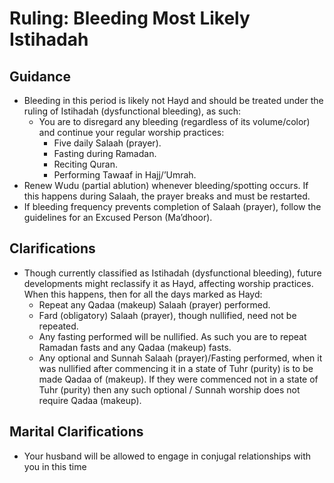 # Ruling: Bleeding Most Likely Istihadah

## Guidance

- Bleeding in this period is likely not Hayd and should be treated under the ruling of Istihadah (dysfunctional bleeding), as such:
  - You are to disregard any bleeding (regardless of its volume/color) and continue your regular worship practices:
    - Five daily Salaah (prayer).
    - Fasting during Ramadan.
    - Reciting Quran.
    - Performing Tawaaf in Hajj/’Umrah.
- Renew Wudu (partial ablution) whenever bleeding/spotting occurs. If this happens during Salaah, the prayer breaks and must be restarted.
- If bleeding frequency prevents completion of Salaah (prayer), follow the guidelines for an Excused Person (Ma’dhoor).

## Clarifications

- Though currently classified as Istihadah (dysfunctional bleeding), future developments might reclassify it as Hayd, affecting worship practices. When this happens, then for all the days marked as Hayd:
  - Repeat any Qadaa (makeup) Salaah (prayer) performed.
  - Fard (obligatory) Salaah (prayer), though nullified, need not be repeated.
  - Any fasting performed will be nullified. As such you are to repeat Ramadan fasts and any Qadaa (makeup) fasts.
  - Any optional and Sunnah Salaah (prayer)/Fasting performed, when it was nullified after commencing it in a state of Tuhr (purity) is to be made Qadaa of (makeup). If they were commenced not in a state of Tuhr (purity) then any such optional / Sunnah worship does not require Qadaa (makeup).

## Marital Clarifications

- Your husband will be allowed to engage in conjugal relationships with you in this time
